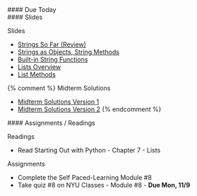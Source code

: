 <article class="due" markdown="block">
#### Due Today

</article>

<article class="slides" markdown="block">
#### Slides

Slides

* [Strings So Far (Review)](classes/16/review.html)
* [Strings as Objects, String Methods](classes/16/strings_as_objects.html)
* [Built-in String Functions](classes/16/strings_built_in_functions.html)
* [Lists Overview](classes/17/lists.html)
* [List Methods](classes/17/list_methods.html)

{% comment %}
Midterm Solutions

* [Midterm Solutions Version 1](resources/handouts/midterm_1/midterm_1_section_008_v1_solutions.pdf)
* [Midterm Solutions Version 2](resources/handouts/midterm_1/midterm_1_section_008_v2_solutions.pdf)
{% endcomment %}
</article>

<article class="assignments" markdown="block">
#### Assignments / Readings		

Readings

* Read Starting Out with Python - Chapter 7 - Lists

Assignments

* Complete the Self Paced-Learning Module #8
* Take quiz #8 on NYU Classes - Module #8 - __Due Mon, 11/9__

<!--
Readings

* Read {{ site.bookq }} - Chapter 1

Assignments 

1. [questions.py](homework/hw01/questions.py) - 9 points
-->
</article>

<!--
<a name="class16"></a>

###Slides

* [About Class #16](classes/16/meta.html)
* [A Diversion (Euclidean Rhythms)](classes/16/euclid.html)
* [Functions: Assertions and Testing](classes/16/functions.html)
* [Scope](classes/16/scope.html)
* [Recursion](classes/16/recursion.html)
* [Strings](classes/16/strings.html)
* [As a list of chars](classes/16/strings_as_list.html)
* [Objects and Methods](classes/16/objects_and_methods.html)

### Readings __{{ site.bookq }}__

* Chapter 8 on More About Strings
* Chapter 12 on Recursion

__{{ site.bookt }}__

* [{{ site.bookt }} - Chapter 8 - Strings](http://openbookproject.net/thinkcs/python/english3e/strings.html)

### Homework #7

* Due __April 3rd at 11PM__ (no grace period)
* Submit all files via __NYU Classes__ 
* [Contact me](index.html#contact-info) if you're having trouble submitting your homework
* Here's [the policy on late homework](index.html#homework)

1. [questions\_ch\_8\_ch\_12.py](homework/hw07/questions_ch_8_ch_12.py)
2. [day_add.py](homework/hw07/day_add.py)
3. [count_not_spaces.py](homework/hw07/count_not_spaces.py)
4. [n3rd_talk.py](homework/hw07/n3rd_talk.py)
5. [recursive_power.py](homework/hw07/recursive_power.py)
6. [prime_extra_credit.py](homework/hw07/prime_extra_credit.py)
-->
